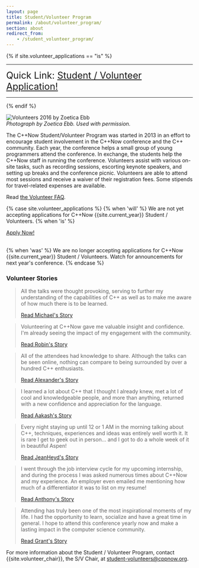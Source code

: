 ```yaml
---
layout: page
title: Student/Volunteer Program
permalink: /about/volunteer_program/
section: about
redirect_from:
    - /student_volunteer_program/
---
```


{% if site.volunteer_applications == "is" %}

<hr>

<span style="font-size:25px">Quick Link: [Student / Volunteer Application!]({{site.volunteer_form_URL}})</span>

<hr>

{% endif %}

![Volunteers 2016 by Zoetica Ebb](/assets/img/volunteers/Volunteers2016.jpg "Volunteers 2016 by Zoetica Ebb")<br>
*Photograph by Zoetica Ebb. Used with permission.*

The C++Now Student/Volunteer Program was started in 2013 in an effort to encourage student involvement in the C++Now conference and the C++ community. Each year, the conference helps a small group of young programmers attend the conference. In exchange, the students help the C++Now staff in running the conference. Volunteers assist with various on-site tasks, such as recording sessions, escorting keynote speakers, and setting up breaks and the conference picnic. Volunteers are able to attend most sessions and receive a waiver of their registration fees. Some stipends for travel-related expenses are available.

Read [the Volunteer FAQ](/about/faq/#volunteer-faq).

{% case site.volunteer_applications %}
  {% when 'will' %}
We are not yet accepting applications for C++Now {{site.current_year}} Student / Volunteers.
  {% when 'is' %}

<div class="textCenter">
<a href="{{site.volunteer_form_URL}}" class="buttonPrimaryLarge">Apply Now!</a>
</div>
<br>

  {% when 'was' %}
We are no longer accepting applications for C++Now {{site.current_year}} Student / Volunteers. Watch for announcements for next year's conference.
{% endcase %}

<a name="volunteer_stories"></a>
### Volunteer Stories


<blockquote class="quoteBox">
    <span class="quoteBoxImage" style="background-image: url(/assets/img/volunteers/michael_lesane.jpg);"></span>
    <p class="quoteBoxText">
        All the talks were thought provoking, serving to further my understanding of the capabilities of C++ as well as to make me aware of how much there is to be learned.
    </p>
    <a href="/about/volunteer_program/michael_lesane_volunteer_story/" class="quoteBoxRightLink">Read Michael's Story</a>
</blockquote>

<blockquote class="quoteBox">
    <span class="quoteBoxImage" style="background-image: url(/assets/img/volunteers/robin_kuzmin.sm.jpeg);"></span>
    <p class="quoteBoxText">
        Volunteering at C++Now gave me valuable insight and confidence. I'm already seeing the impact of my engagement with the community.
    </p>
    <a href="/about/volunteer_program/robin_kuzmin_volunteer_story/" class="quoteBoxRightLink">Read Robin's Story</a>
</blockquote>

<blockquote class="quoteBox">
    <span class="quoteBoxImage" style="background-image: url(/assets/img/volunteers/alexander_duchene.jpg);"></span>
    <p class="quoteBoxText">
        All of the attendees had knowledge to share. Although the talks can be seen online, nothing can compare to being surrounded by over a hundred C++ enthusiasts.
    </p>
    <a href="/about/volunteer_program/alexander_duchene_volunteer_story/" class="quoteBoxRightLink">Read Alexander's Story</a>
</blockquote>

<blockquote class="quoteBox">
    <span class="quoteBoxImage" style="background-image: url(/assets/img/volunteers/aakash_goel.jpg);"></span>
    <p class="quoteBoxText">
        I learned a lot about C++ that I thought I already knew, met a lot of cool and knowledgeable people, and more than anything, returned with a new confidence and appreciation for the language.
    </p>
    <a href="/about/volunteer_program/aakash_goel_volunteer_story/" class="quoteBoxRightLink">Read Aakash's Story</a>
</blockquote>

<blockquote class="quoteBox">
    <span class="quoteBoxImage" style="background-image: url(/assets/img/volunteers/jeanheyd_meneide.jpeg);"></span>
    <p class="quoteBoxText">
        Every night staying up until 12 or 1 AM in the morning talking about C++, techniques, experiences and ideas was entirely well worth it. It is rare I get to geek out in person… and I got to do a whole week of it in beautiful Aspen!
    </p>
    <a href="https://thephd.github.io/2018/05/15/C++Now-Trip-Report.html" class="quoteBoxRightLink">Read JeanHeyd's Story</a>
</blockquote>

<blockquote class="quoteBox">
    <span class="quoteBoxImage" style="background-image: url(/assets/img/volunteers/anthony_calandra.jpeg);"></span>
    <p class="quoteBoxText">
        I went through the job interview cycle for my upcoming internship, and during the process I was asked numerous times about C++Now and my experience. An employer even emailed me mentioning how much of a differentiator it was to list on my resume!
    </p>
    <a href="https://www.linkedin.com/pulse/cnow-2017-what-means-student-volunteer-anthony-calandra/" class="quoteBoxRightLink">Read Anthony's Story</a>
</blockquote>

<blockquote class="quoteBox">
    <span class="quoteBoxImage" style="background-image: url(/assets/img/volunteers/grant_mercer.jpg);"></span>
    <p class="quoteBoxText">
        Attending has truly been one of the most inspirational moments of my life. I had the opportunity to learn, socialize and have a great time in general. I hope to attend this conference yearly now and make a lasting impact in the computer science community.
    </p>
    <a href="/about/volunteer_program/grant_mercers_volunteer_story/" class="quoteBoxRightLink">Read Grant's Story</a>
</blockquote>

For more information about the Student / Volunteer Program, contact {{site.volunteer_chair}}, the S/V Chair, at [student-volunteers@cppnow.org](mailto:student-volunteers@cppnow.org).
